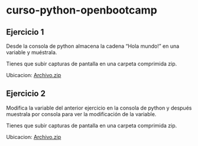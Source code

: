 # curso-python-openbootcamp

## Ejercicio 1
Desde la consola de python almacena la cadena “Hola mundo!” en una variable y muéstrala.

Tienes que subir capturas de pantalla en una carpeta comprimida zip.

Ubicacion: [Archivo.zip](https://github.com/rodriguezlucas1984/curso-python-openbootcamp/blob/main/ejercicio-1/Archivo.zip)

## Ejercicio 2
Modifica la variable del anterior ejercicio en la consola de python y después muestrala por consola para ver la modificación de la variable.

Tienes que subir capturas de pantalla en una carpeta comprimida zip.

Ubicacion: [Archivo.zip](https://github.com/rodriguezlucas1984/curso-python-openbootcamp/blob/main/ejercicio-2/Archivo.zip)